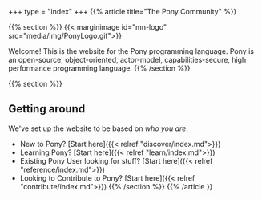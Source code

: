 +++
type = "index"
+++
{{% article title="The Pony Community" %}}

{{% section %}}
{{< marginimage id="mn-logo" src="media/img/PonyLogo.gif">}}

Welcome! This is the website for the Pony programming language. Pony is an open-source, object-oriented, actor-model, capabilities-secure, high performance programming language. 
{{% /section %}}

{{% section %}}
## Getting around

We've set up the website to be based on _who you are_. 

* New to Pony? [Start here]({{< relref "discover/index.md">}})
* Learning Pony? [Start here]({{< relref "learn/index.md">}})
* Existing Pony User looking for stuff? [Start here]({{< relref "reference/index.md">}})
* Looking to Contribute to Pony? [Start here]({{< relref "contribute/index.md">}})
{{% /section %}}
{{% /article }}
